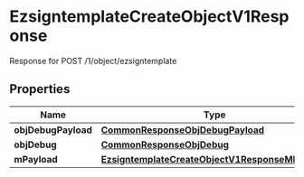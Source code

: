 

# EzsigntemplateCreateObjectV1Response

Response for POST /1/object/ezsigntemplate

## Properties

| Name | Type | Description | Notes |
|------------ | ------------- | ------------- | -------------|
|**objDebugPayload** | [**CommonResponseObjDebugPayload**](CommonResponseObjDebugPayload.md) |  |  |
|**objDebug** | [**CommonResponseObjDebug**](CommonResponseObjDebug.md) |  |  [optional] |
|**mPayload** | [**EzsigntemplateCreateObjectV1ResponseMPayload**](EzsigntemplateCreateObjectV1ResponseMPayload.md) |  |  |



